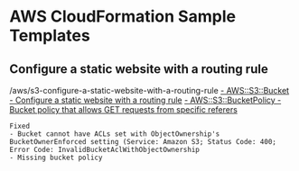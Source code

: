 # AWS CloudFormation Sample Templates

## Configure a static website with a routing rule
/aws/s3-configure-a-static-website-with-a-routing-rule
[- AWS::S3::Bucket - Configure a static website with a routing rule](https://docs.aws.amazon.com/AWSCloudFormation/latest/UserGuide/aws-properties-s3-bucket.html)
[- AWS::S3::BucketPolicy - Bucket policy that allows GET requests from specific referers ](https://docs.aws.amazon.com/AWSCloudFormation/latest/UserGuide/aws-properties-s3-policy.html)
```
Fixed
- Bucket cannot have ACLs set with ObjectOwnership's BucketOwnerEnforced setting (Service: Amazon S3; Status Code: 400; Error Code: InvalidBucketAclWithObjectOwnership
- Missing bucket policy
```